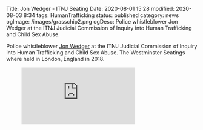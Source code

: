 Title: Jon Wedger - ITNJ Seating
Date: 2020-08-01 15:28
modified: 2020-08-03 8:34
tags: HumanTrafficking
status: published
category: news
ogImage: /images/grasschip2.png
ogDesc: Police whistleblower Jon Wedger at the ITNJ Judicial Commission of Inquiry into Human Trafficking and Child Sex Abuse.

<!-- PELICAN_BEGIN_SUMMARY -->

Police whistleblower [Jon Wedger](https://commission.itnj.org/2018/06/05/john-wedger-police-whistleblower/) at the ITNJ Judicial Commission of Inquiry into Human Trafficking and Child Sex Abuse. The Westminster Seatings where held in London, England in 2018.  

<!-- PELICAN_END_SUMMARY -->

<figure class="video_container">
	<iframe
		src="https://www.youtube-nocookie.com/embed/z01qB-HeYV8"
		frameborder="0"
		SameSite="Lax"
		allow="accelerometer; autoplay; encrypted-media; gyroscope; picture-in-picture"
		allowfullscreen="true">
	</iframe>
</figure>
